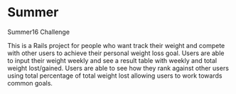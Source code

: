 # Summer
Summer16 Challenge

This is a Rails project for people who want track their weight and compete with
other users to achieve their personal weight loss goal. Users are able to input
their weight weekly and see a result table with weekly and total weight
lost/gained. Users are able to see how they rank against other users using
total percentage of total weight lost allowing users to work towards common goals. 
